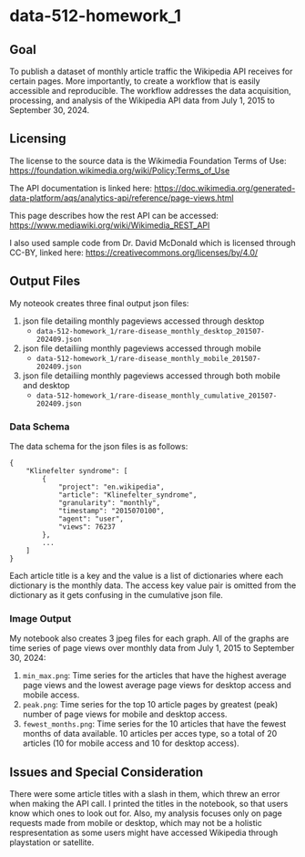 # data-512-homework_1
## Goal
 To publish a dataset of monthly article traffic the Wikipedia API receives for certain pages. More importantly, to create a workflow that is easily accessible and reproducible. The workflow addresses the data acquisition, processing, and analysis of the Wikipedia API data from July 1, 2015 to September 30, 2024. 

## Licensing 
The license to the source data is the Wikimedia Foundation Terms of Use: 
https://foundation.wikimedia.org/wiki/Policy:Terms_of_Use

The API documentation is linked here: 
https://doc.wikimedia.org/generated-data-platform/aqs/analytics-api/reference/page-views.html

This page describes how the rest API can be accessed: https://www.mediawiki.org/wiki/Wikimedia_REST_API 

I also used sample code from Dr. David McDonald which is licensed through CC-BY, linked here:
https://creativecommons.org/licenses/by/4.0/

## Output Files 
My noteook creates three final output json files:
1. json file detailing monthly pageviews accessed through desktop
    - `data-512-homework_1/rare-disease_monthly_desktop_201507-202409.json`
2. json file detailiing monthly pageviews accessed through mobile
    - `data-512-homework_1/rare-disease_monthly_mobile_201507-202409.json`
3. json file detailiing monthly pageviews accessed through both mobile and desktop
    - `data-512-homework_1/rare-disease_monthly_cumulative_201507-202409.json`
### Data Schema
The data schema for the json files is as follows:

```
{
    "Klinefelter syndrome": [
        {
            "project": "en.wikipedia",
            "article": "Klinefelter_syndrome",
            "granularity": "monthly",
            "timestamp": "2015070100",
            "agent": "user",
            "views": 76237
        }, 
        ...
    ]
}
```
Each article title is a key and the value is a list of dictionaries where each dictionary is the monthly data. The access key value pair is omitted from the dictionary as it gets confusing in the cumulative json file. 

### Image Output
My notebook also creates 3 jpeg files for each graph. All of the graphs are time series of page views over monthly data from July 1, 2015 to September 30, 2024:
1. `min_max.png`: Time series for the articles that have the highest average page views and the lowest average page views for desktop access and mobile access.
2. `peak.png`: Time series for the top 10 article pages by greatest (peak) number of page views for mobile and desktop access. 
3. `fewest_months.png`: Time series for the 10 articles that have the fewest months of data available. 10 articles per acces type, so a total of 20 articles (10 for mobile access and 10 for desktop access).

## Issues and Special Consideration
There were some article titles with a slash in them, which threw an error when making the API call. I printed the titles in the notebook, so that users know which ones to look out for. Also, my analysis focuses only on page requests made from mobile or desktop, which may not be a holistic respresentation as some users might have accessed Wikipedia through playstation or satellite.